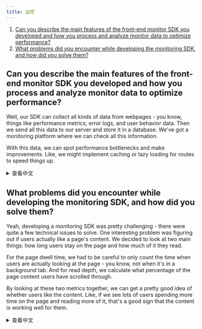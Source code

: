 ```yaml
---
title: 监控
---
```


1. [Can you describe the main features of the front-end monitor SDK you developed and how you process and analyze monitor data to optimize performance?](#can-you-describe-the-main-features-of-the-front-end-monitor-sdk-you-developed-and-how-you-process-and-analyze-monitor-data-to-optimize-performance)
1. [What problems did you encounter while developing the monitoring SDK, and how did you solve them?](#what-problems-did-you-encounter-while-developing-the-monitoring-sdk-and-how-did-you-solve-them)

## Can you describe the main features of the front-end monitor SDK you developed and how you process and analyze monitor data to optimize performance?

Well, our SDK can collect all kinds of data from webpages - you know, things like performance metrics, error logs, and user behavior data. Then we send all this data to our server and store it in a database. We've got a monitoring platform where we can check all this information.

With this data, we can spot performance bottlenecks and make improvements. Like, we might implement caching or lazy loading for routes to speed things up.

<details>
<summary>查看中文</summary>
能否描述一下您开发的前端监控 SDK 的主要特点，以及如何处理和分析监控数据以优化性能？

它可以收集网页的性能数据、错误数据，以及用户的行为数据。然后将这些数据发送到服务器，存放到数据库。平时可以通过监控平台里查看这些数据。
通过这些数据可以分析网页的性能瓶颈，然后进行优化，例如做好缓存、路由懒加载等。

</details>

## What problems did you encounter while developing the monitoring SDK, and how did you solve them?

Yeah, developing a monitoring SDK was pretty challenging - there were quite a few technical issues to solve. One interesting problem was figuring out if users actually like a page's content. We decided to look at two main things: how long users stay on the page and how much of it they read.

For the page dwell time, we had to be careful to only count the time when users are actually looking at the page - you know, not when it's in a background tab. And for read depth, we calculate what percentage of the page content users have scrolled through.

By looking at these two metrics together, we can get a pretty good idea of whether users like the content. Like, if we see lots of users spending more time on the page and reading more of it, that's a good sign that the content is working well for them.

<details>
<summary>查看中文</summary>
你在开发监控 SDK 的时候遇到了哪些问题，是怎么解决的？

开发监控 SDK 是一个难度不小的工作，在这个过程中，我遇到了不少的技术问题。例如怎么判断一个页面的内容是否受用户喜欢。我是根据两个指标来判断的：页面停留时长和页面阅读深度。

页面停留时长是指用户在页面的停留时间，在计算这个时间的时候要注意页面切换到后台的时候，这部分时间是不能算上的。页面阅读深度就是用户阅读时的内容高度占整个页面高度的比例。

通过这两个指标一起计算，就能看出来这个页面的内容是否受用户喜欢了。当多个用户的平均页面停留时长越长，平均阅读深度越高就说明这个页面越受用户喜欢。

</details>
